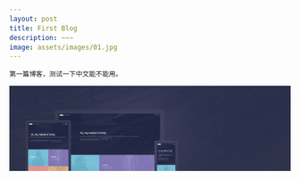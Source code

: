 ```yaml
---
layout: post
title: First Blog
description: ~~~
image: assets/images/01.jpg
---
```

	第一篇博客，测试一下中文能不能用。

![image](../assets/images/forty.jpg "Forty Theme")

